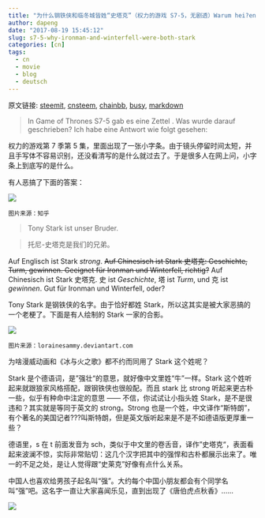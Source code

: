 ```yaml
---
title: "为什么钢铁侠和临冬城皆姓“史塔克”（权力的游戏 S7-5，无剧透）Warum hei?en Ironman und Winterfell beide Stark?"
author: dapeng
date: "2017-08-19 15:45:12"
slug: s7-5-why-ironman-and-winterfell-were-both-stark
categories: [cn]
tags: 
  - cn
  - movie
  - blog
  - deutsch
---
```


原文链接: [steemit](https://steemit.com/cn/@dapeng/s7-5-why-ironman-and-winterfell-were-both-stark), [cnsteem](https://cnsteem.com/cn/@dapeng/s7-5-why-ironman-and-winterfell-were-both-stark), [chainbb](https://chainbb.com/cn/@dapeng/s7-5-why-ironman-and-winterfell-were-both-stark), [busy](https://busy.org/cn/@dapeng/s7-5-why-ironman-and-winterfell-were-both-stark), [markdown](https://raw.githubusercontent.com/pzhaonet/steem_mirror/master/content/post/s7-5-why-ironman-and-winterfell-were-both-stark.md)

> In Game of Thrones S7-5 gab es eine Zettel . Was wurde darauf geschrieben? Ich habe eine Antwort wie folgt gesehen:


权力的游戏第 7 季第 5 集，里面出现了一张小字条。由于镜头停留时间太短，并且手写体不容易识别，还没看清写的是什么就过去了。于是很多人在网上问，小字条上到底写的是什么。


有人恶搞了下面的答案：


![](https://pic1.zhimg.com/v2-4b5fc43c8db26bdb652419d174cc5838_b.jpg)


`图片来源：知乎`


> Tony Stark ist unser Bruder.


> 托尼-史塔克是我们的兄弟。


Auf Englisch ist Stark *strong*. ~~Auf Chinesisch ist Stark 史塔克: Geschichte, Turm, gewinnen. Geeignet für Ironman und Winterfell, richtig?~~  Auf Chinesisch ist Stark 史塔克. 史 ist *Geschichte*, 塔 ist *Turm*, und 克 ist *gewinnen*. Gut für Ironman und Winterfell, oder?


Tony Stark 是钢铁侠的名字。由于恰好都姓 Stark，所以这其实是被大家恶搞的一个老梗了。下面是有人绘制的 Stark 一家的合影。



![](https://orig07.deviantart.net/a841/f/2012/080/b/b/house_stark_by_lorainesammy-d4tgqjs.jpg)


`图片来源：lorainesammy.deviantart.com`


为啥漫威动画和《冰与火之歌》都不约而同用了 Stark 这个姓呢？


Stark 是个德语词，是”强壮“的意思，就好像中文里姓“牛”一样。Stark 这个姓听起来就跟狼家风格搭配，跟钢铁侠也很般配。而且 stark 比 strong 听起来更古朴一些，似乎有种命中注定的意思 —— 不信，你试试让小指头姓 Stark，是不是很违和？其实就是等同于英文的 strong。Strong 也是一个姓，中文译作“斯特朗”，有个著名的美国记者???叫斯特朗，但是英文版听起来是不是不如德语版更厚重一些？


德语里，s 在 t 前面发音为 sch，类似于中文里的卷舌音，译作”史塔克“，表面看起来波澜不惊，实际非常贴切：这几个汉字把其中的强悍和古朴都展示出来了。唯一的不足之处，是让人觉得跟“史莱克”好像有点什么关系。


中国人也喜欢给男孩子起名叫“强”。大约每个中国小朋友都会有个同学名叫“强”吧。这名字一直让大家喜闻乐见，直到出现了《唐伯虎点秋香》......


![](http://static.ishaohuang.com/2011/10/xiaoqiang.jpg)
